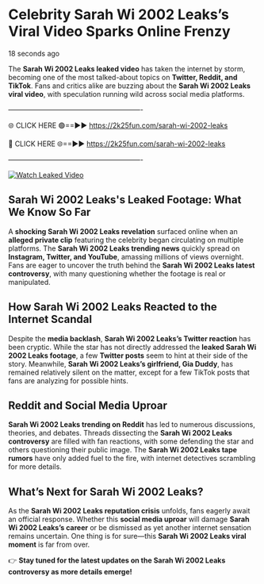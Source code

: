 # Celebrity Sarah Wi 2002 Leaks’s Viral Video Sparks Online Frenzy

18 seconds ago

The **Sarah Wi 2002 Leaks leaked video** has taken the internet by storm, becoming one of the most talked-about topics on **Twitter, Reddit, and TikTok**. Fans and critics alike are buzzing about the **Sarah Wi 2002 Leaks viral video**, with speculation running wild across social media platforms.

———————————————————-

🌐 CLICK HERE 🟢==►► https://2k25fun.com/sarah-wi-2002-leaks

🔴 CLICK HERE 🌐==►► https://2k25fun.com/sarah-wi-2002-leaks

———————————————————-

[![Watch Leaked Video](https://miro.medium.com/v2/resize:fit:828/format:webp/1*cilzJN44JGOrTw9NJCrNHA.gif "Watch Leaked Video")](https://2k25fun.com/sarah-wi-2002-leaks)

## **Sarah Wi 2002 Leaks's Leaked Footage: What We Know So Far**  
A **shocking Sarah Wi 2002 Leaks revelation** surfaced online when an **alleged private clip** featuring the celebrity began circulating on multiple platforms. The **Sarah Wi 2002 Leaks trending news** quickly spread on **Instagram, Twitter, and YouTube**, amassing millions of views overnight. Fans are eager to uncover the truth behind the **Sarah Wi 2002 Leaks latest controversy**, with many questioning whether the footage is real or manipulated.  

## **How Sarah Wi 2002 Leaks Reacted to the Internet Scandal**  
Despite the **media backlash**, **Sarah Wi 2002 Leaks’s Twitter reaction** has been cryptic. While the star has not directly addressed the **leaked Sarah Wi 2002 Leaks footage**, a few **Twitter posts** seem to hint at their side of the story. Meanwhile, **Sarah Wi 2002 Leaks’s girlfriend, Gia Duddy**, has remained relatively silent on the matter, except for a few TikTok posts that fans are analyzing for possible hints.  

## **Reddit and Social Media Uproar**  
**Sarah Wi 2002 Leaks trending on Reddit** has led to numerous discussions, theories, and debates. Threads dissecting the **Sarah Wi 2002 Leaks controversy** are filled with fan reactions, with some defending the star and others questioning their public image. The **Sarah Wi 2002 Leaks tape rumors** have only added fuel to the fire, with internet detectives scrambling for more details.  

## **What’s Next for Sarah Wi 2002 Leaks?**  
As the **Sarah Wi 2002 Leaks reputation crisis** unfolds, fans eagerly await an official response. Whether this **social media uproar** will damage **Sarah Wi 2002 Leaks’s career** or be dismissed as yet another internet sensation remains uncertain. One thing is for sure—this **Sarah Wi 2002 Leaks viral moment** is far from over.  

👉 **Stay tuned for the latest updates on the Sarah Wi 2002 Leaks controversy as more details emerge!**  